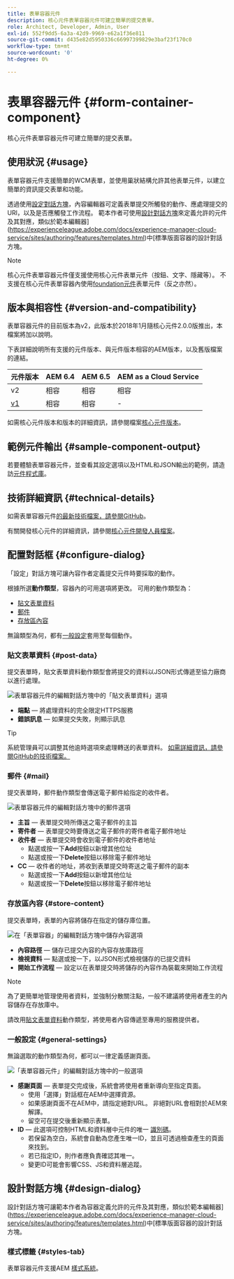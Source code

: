 ```yaml
---
title: 表單容器元件
description: 核心元件表單容器元件可建立簡單的提交表單。
role: Architect, Developer, Admin, User
exl-id: 552f9dd5-6a3a-42d9-9969-e62a1f36e811
source-git-commit: d435e82d5950336c66997399829e3baf23f170c0
workflow-type: tm+mt
source-wordcount: '0'
ht-degree: 0%

---
```


# 表單容器元件 {#form-container-component}

核心元件表單容器元件可建立簡單的提交表單。

## 使用狀況 {#usage}

表單容器元件支援簡單的WCM表單，並使用巢狀結構允許其他表單元件，以建立簡單的資訊提交表單和功能。

透過使用[設定對話方塊](#configure-dialog)，內容編輯器可定義表單提交所觸發的動作、應處理提交的URl，以及是否應觸發工作流程。 範本作者可使用[設計對話方塊](#design-dialog)來定義允許的元件及其對應，類似於範本編輯器](https://experienceleague.adobe.com/docs/experience-manager-cloud-service/sites/authoring/features/templates.html)中[標準版面容器的設計對話方塊。

>[!NOTE]
>
>核心元件表單容器元件僅支援使用核心元件表單元件（按鈕、文字、隱藏等）。 不支援在核心元件表單容器內使用[foundation元件](https://experienceleague.adobe.com/docs/experience-manager-65/authoring/siteandpage/default-components-foundation.html)表單元件（反之亦然）。

## 版本與相容性 {#version-and-compatibility}

表單容器元件的目前版本為v2，此版本於2018年1月隨核心元件2.0.0版推出，本檔案將加以說明。

下表詳細說明所有支援的元件版本、與元件版本相容的AEM版本，以及舊版檔案的連結。

| 元件版本 | AEM 6.4 | AEM 6.5 | AEM as a Cloud Service  |
|--- |--- |--- |---|
| v2 | 相容 | 相容 | 相容 |
| [v1](/help/components/v1/form-container-v1.md) | 相容 | 相容 | - |

如需核心元件版本和版本的詳細資訊，請參閱檔案[核心元件版本](/help/versions.md)。

## 範例元件輸出 {#sample-component-output}

若要體驗表單容器元件，並查看其設定選項以及HTML和JSON輸出的範例，請造訪[元件程式庫](https://adobe.com/go/aem_cmp_library_form_container)。

## 技術詳細資訊 {#technical-details}

如需表單容器元件[的最新技術檔案，請參閱GitHub](https://adobe.com/go/aem_cmp_tech_form_container_v2)。

有關開發核心元件的詳細資訊，請參閱[核心元件開發人員檔案](/help/developing/overview.md)。

## 配置對話框 {#configure-dialog}

「設定」對話方塊可讓內容作者定義提交元件時要採取的動作。

根據所選&#x200B;**動作類型**，容器內的可用選項將更改。 可用的動作類型為：

* [貼文表單資料](#post-data)
* [郵件](#mail)
* [存放區內容](#store-content)

無論類型為何，都有[一般設定](#general-settings)套用至每個動作。

### 貼文表單資料 {#post-data}

提交表單時，貼文表單資料動作類型會將提交的資料以JSON形式傳遞至協力廠商以進行處理。

![表單容器元件的編輯對話方塊中的「貼文表單資料」選項](/help/assets/form-container-edit-post.png)

* **端點**  — 將處理資料的完全限定HTTPS服務
* **錯誤訊息**  — 如果提交失敗，則顯示訊息

>[!TIP]
>系統管理員可以調整其他逾時選項來處理轉送的表單資料。 [如需詳細資訊，請參閱GitHub的技術檔案。](https://github.com/adobe/aem-core-wcm-components/tree/master/content/src/content/jcr_root/apps/core/wcm/components/form/actions/rpc)

### 郵件 {#mail}

提交表單時，郵件動作類型會傳送電子郵件給指定的收件者。

![表單容器元件的編輯對話方塊中的郵件選項](/help/assets/form-container-edit-mail.png)

* **主旨**  — 表單提交時所傳送之電子郵件的主旨
* **寄件者**  — 表單提交時要傳送之電子郵件的寄件者電子郵件地址
* **收件者**  — 表單提交時會收到電子郵件的收件者地址
   * 點選或按一下&#x200B;**Add**&#x200B;按鈕以新增其他位址
   * 點選或按一下&#x200B;**Delete**&#x200B;按鈕以移除電子郵件地址
* **CC**  — 收件者的地址，將收到表單提交時寄送之電子郵件的副本
   * 點選或按一下&#x200B;**Add**&#x200B;按鈕以新增其他位址
   * 點選或按一下&#x200B;**Delete**&#x200B;按鈕以移除電子郵件地址

### 存放區內容 {#store-content}

提交表單時，表單的內容將儲存在指定的儲存庫位置。

![在「表單容器」的編輯對話方塊中儲存內容選項](/help/assets/form-container-edit-store.png)

* **內容路徑**  — 儲存已提交內容的內容存放庫路徑
* **檢視資料**  — 點選或按一下，以JSON形式檢視儲存的已提交資料
* **開始工作流程**  — 設定以在表單提交時將儲存的內容作為裝載來開始工作流程

>[!NOTE]
>
>為了更簡單地管理使用者資料，並強制分散關注點，一般不建議將使用者產生的內容儲存在存放庫中。
>
>請改用[貼文表單資料](#post-data)動作類型，將使用者內容傳遞至專用的服務提供者。

### 一般設定 {#general-settings}

無論選取的動作類型為何，都可以一律定義感謝頁面。

![「表單容器元件」的編輯對話方塊中的一般選項](/help/assets/form-container-edit-general.png)

* **感謝頁面**  — 表單提交完成後，系統會將使用者重新導向至指定頁面。
   * 使用「選擇」對話框在AEM中選擇資源。
   * 如果感謝頁面不在AEM中，請指定絕對URL。 非絕對URL會相對於AEM來解譯。
   * 留空可在提交後重新顯示表單。
* **ID**  — 此選項可控制HTML和資料層中元件的唯一 [識別碼](/help/developing/data-layer/overview.md)。
   * 若保留為空白，系統會自動為您產生唯一ID，並且可透過檢查產生的頁面來找到。
   * 若已指定ID，則作者應負責確認其唯一。
   * 變更ID可能會影響CSS、JS和資料層追蹤。

## 設計對話方塊 {#design-dialog}

設計對話方塊可讓範本作者為容器定義允許的元件及其對應，類似於範本編輯器](https://experienceleague.adobe.com/docs/experience-manager-cloud-service/sites/authoring/features/templates.html)中[標準版面容器的設計對話方塊。

### 樣式標籤 {#styles-tab}

表單容器元件支援AEM [樣式系統](/help/get-started/authoring.md#component-styling)。
